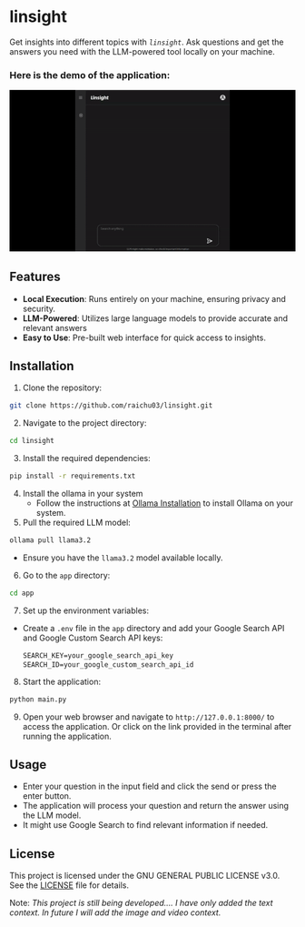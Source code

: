 # linsight

Get insights into different topics with *`linsight`*. Ask questions and get the answers you need with the LLM-powered tool locally on your machine.

### Here is the demo of the application:
![Demo of the prooject](app/static/assets/videos/demo.gif)

## Features
- **Local Execution**: Runs entirely on your machine, ensuring privacy and security.
- **LLM-Powered**: Utilizes large language models to provide accurate and relevant answers
- **Easy to Use**: Pre-built web interface for quick access to insights.

## Installation
1. Clone the repository:
```bash
git clone https://github.com/raichu03/linsight.git
```
2. Navigate to the project directory:
```bash
cd linsight
```
3. Install the required dependencies:
```bash
pip install -r requirements.txt
```
4. Install the ollama in your system 
   - Follow the instructions at [Ollama Installation](https://ollama.com) to install Ollama on your system.
5. Pull the required LLM model:
```bash
ollama pull llama3.2
```
   - Ensure you have the `llama3.2` model available locally.

6. Go to the `app` directory:
```bash
cd app
```
7. Set up the environment variables:
- Create a `.env` file in the `app` directory and add your Google Search API and Google Custom Search API keys:
   ```
   SEARCH_KEY=your_google_search_api_key
   SEARCH_ID=your_google_custom_search_api_id
   ```  

8. Start the application:
```bash
python main.py
```
9. Open your web browser and navigate to `http://127.0.0.1:8000/` to access the application. Or click on the link provided in the terminal after running the application.

## Usage
- Enter your question in the input field and click the send or press the enter button.
- The application will process your question and return the answer using the LLM model.
- It might use Google Search to find relevant information if needed.

## License
This project is licensed under the GNU GENERAL PUBLIC LICENSE v3.0. See the [LICENSE](LICENSE) file for details.

Note: *This project is still being developed.... I have only added the text context. In future I will add the image and video context.*